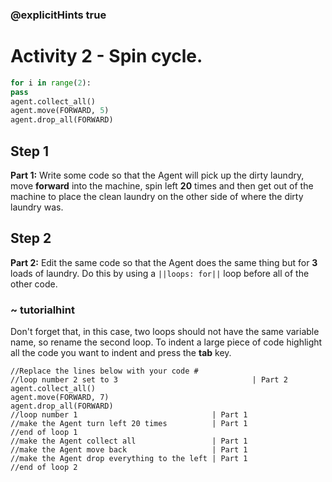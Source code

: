 ### @explicitHints true
# Activity 2 - Spin cycle.

```python
for i in range(2):
pass
agent.collect_all()
agent.move(FORWARD, 5)
agent.drop_all(FORWARD)

```

## Step 1
**Part 1:** Write some code so that the Agent will pick up the dirty laundry, move **forward** into the machine, spin left **20** times and then get out of
the machine to place the clean laundry on the other side of where the dirty laundry was.

## Step 2
**Part 2:** Edit the same code so that the Agent does the same thing but for **3** loads of laundry. Do this by using a `||loops: for||` loop before all of the other 
code.

### ~ tutorialhint 
Don't forget that, in this case, two loops should not have the same variable name, so rename the second loop. 
To indent a large piece of code highlight all the code you want to indent and press the **tab** key. 

```template
//Replace the lines below with your code #    
//loop number 2 set to 3                              | Part 2
agent.collect_all()
agent.move(FORWARD, 7)
agent.drop_all(FORWARD)
//loop number 1                              | Part 1
//make the Agent turn left 20 times          | Part 1 
//end of loop 1
//make the Agent collect all                 | Part 1          
//make the Agent move back                   | Part 1
//make the Agent drop everything to the left | Part 1
//end of loop 2
```
